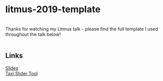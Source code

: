 # litmus-2019-template
<br>
Thanks for watching my Litmus talk - please find the full template I used throughout the talk below!
<br>
<br>
<h2>Links</h2>
<a href="">Slides</a>
<br>
<a href="https://testing.emailcms.net/tools/jay_at_litmus/editor">Taxi Slider Tool</a>
<br>
